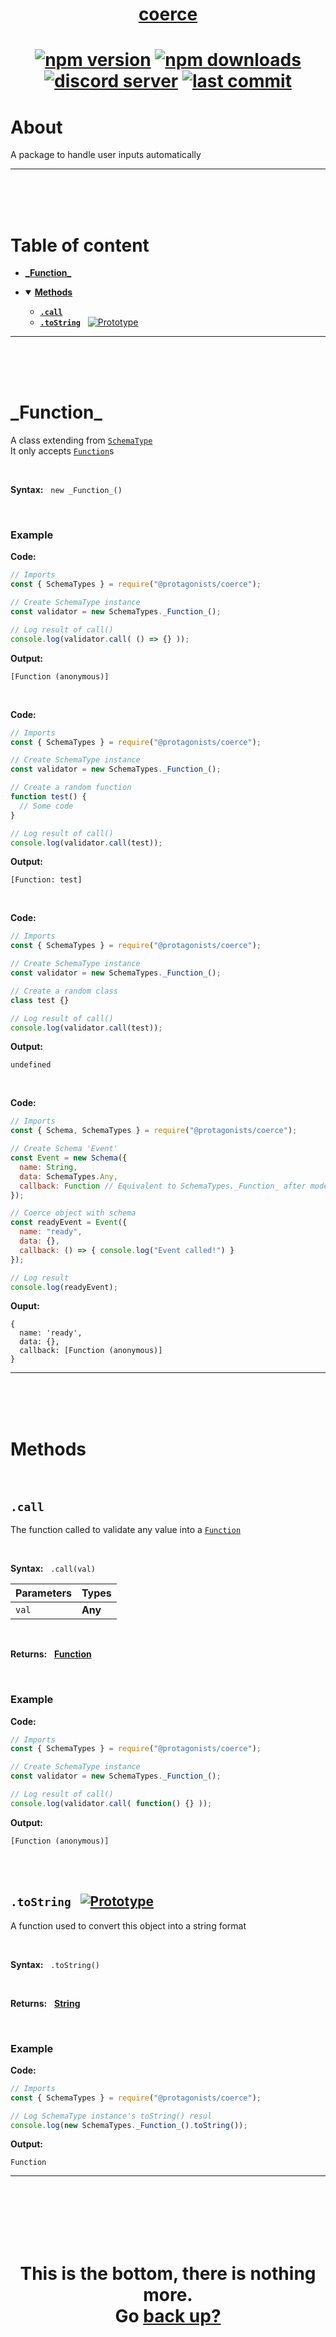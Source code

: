 <div id="top" align="center">

<h1><a href="https://github.com/ThePywon/coerce">coerce</a><h1>

[![npm version](https://img.shields.io/npm/v/@protagonists/coerce)](https://github.com/ThePywon/coerce)
[![npm downloads](https://img.shields.io/npm/dt/@protagonists/coerce)](https://github.com/ThePywon/coerce)
[![discord server](https://img.shields.io/discord/937758194736955443?logo=discord&logoColor=white)](https://discord.gg/cwhj3EgqGP)
[![last commit](https://img.shields.io/github/last-commit/ThePywon/coerce)](https://github.com/ThePywon/coerce)

</div>


# About

A package to handle user inputs automatically

---

<br/><br/><br/>

# Table of content

* [**\_Function\_**](#function)

* <details open><summary><a href="#methods"><b>Methods</b></a></summary>
  <p>

  * [**`.call`**](#call)
  * [**`.toString`**](#tostring) &nbsp; [![Prototype](https://shields.io/badge/-Prototype-orange)](https://javascript.info/prototype-inheritance)
    
  </p>
</details>

---

<br/><br/><br/>



<a id="function"></a>

# \_Function\_

A class extending from [`SchemaType`](https://github.com/ThePywon/coerce/blob/main/documentation/SchemaType.md)  
It only accepts [`Function`](https://javascript.info/function-basics)s

<br/>

**Syntax:** &nbsp; `new _Function_()`

<br/>

### **Example**

**Code:**

```js
// Imports
const { SchemaTypes } = require("@protagonists/coerce");

// Create SchemaType instance
const validator = new SchemaTypes._Function_();

// Log result of call()
console.log(validator.call( () => {} ));
```

**Output:**

```
[Function (anonymous)]
```

<br/>

**Code:**

```js
// Imports
const { SchemaTypes } = require("@protagonists/coerce");

// Create SchemaType instance
const validator = new SchemaTypes._Function_();

// Create a random function
function test() {
  // Some code
}

// Log result of call()
console.log(validator.call(test));
```

**Output:**

```
[Function: test]
```

<br/>

**Code:**

```js
// Imports
const { SchemaTypes } = require("@protagonists/coerce");

// Create SchemaType instance
const validator = new SchemaTypes._Function_();

// Create a random class
class test {}

// Log result of call()
console.log(validator.call(test));
```

**Output:**

```
undefined
```

<br/>

**Code:**

```js
// Imports
const { Schema, SchemaTypes } = require("@protagonists/coerce");

// Create Schema 'Event'
const Event = new Schema({
  name: String,
  data: SchemaTypes.Any,
  callback: Function // Equivalent to SchemaTypes._Function_ after model is created
});

// Coerce object with schema
const readyEvent = Event({
  name: "ready",
  data: {},
  callback: () => { console.log("Event called!") }
});

// Log result
console.log(readyEvent);
```

**Ouput:**

```
{
  name: 'ready',
  data: {},
  callback: [Function (anonymous)]
}
```

---

<br/><br/><br/>

# Methods

<br/>

## `.call`

The function called to validate any value into a [`Function`](https://javascript.info/function-basics)

<br/>

**Syntax:** &nbsp; `.call(val)`

|**Parameters**|**Types**|
|-|-|
|`val`|**Any**|

<br/>

**Returns:** &nbsp; [**Function**](https://javascript.info/function-basics)

<br/>

### **Example**

**Code:**

```js
// Imports
const { SchemaTypes } = require("@protagonists/coerce");

// Create SchemaType instance
const validator = new SchemaTypes._Function_();

// Log result of call()
console.log(validator.call( function() {} ));
```

**Output:**

```
[Function (anonymous)]
```

<br/><br/>

<a id="tostring"></a>

## `.toString` &nbsp; [![Prototype](https://shields.io/badge/-Prototype-orange)](https://javascript.info/prototype-inheritance)

A function used to convert this object into a string format

<br/>

**Syntax:** &nbsp; `.toString()`

<br/>

**Returns:** &nbsp; [**String**](https://javascript.info/string)

<br/>

### **Example**

**Code:**

```js
// Imports
const { SchemaTypes } = require("@protagonists/coerce");

// Log SchemaType instance's toString() resul
console.log(new SchemaTypes._Function_().toString());
```

**Output:**

```
Function
```

---

<br/><br/><br/><br/><br/>

<h1 align="center">This is the bottom, there is nothing more.<br/>
Go <a href="#top">back up?</a></h1>

